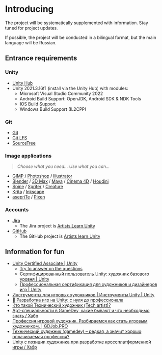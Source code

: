 # Introducing

The project will be systematically supplemented with information. Stay tuned for project updates.

If possible, the project will be conducted in a bilingual format, but the main language will be Russian.

## Entrance requirements

### Unity

- [Unity Hub](https://public-cdn.cloud.unity3d.com/hub/prod/UnityHubSetup.exe)
- Unity 2021.3.16f1 (install via the Unity Hub) with modules:
	- Microsoft Visual Studio Community 2022
	- Android Build Support: OpenJDK, Android SDK & NDK Tools
	- IOS Build Support
	- Windows Build Support (IL2CPP)
  

### Git

- [Git](https://git-scm.com/)
- [Git LFS](https://git-lfs.com/)
- [SourceTree](https://www.sourcetreeapp.com/)

### Image applications

> *Choose what you need…* *Use what you can…*

- [GIMP](https://www.gimp.org/) / [Photoshop](https://www.adobe.com/products/photoshop.html) / [Illustrator](https://www.adobe.com/products/illustrator.html)
- [Blender](https://www.blender.org/) / [3D Max](https://www.autodesk.com/products/3ds-max) / [Maya](https://www.autodesk.com/products/maya) / [Cinema 4D](https://www.maxon.net/en/cinema-4d) / [Houdini](https://www.sidefx.com/)
- [Spine](http://esotericsoftware.com/) / [Spriter](https://brashmonkey.com/) / [Creature](https://creature.kestrelmoon.com/)
- [Krita](https://krita.org/) / [Inkscape](https://inkscape.org/)
- [asepriTe](https://www.aseprite.org/) / [Pixen](https://pixenapp.com/)

### Accounts

- [Jira](https://www.atlassian.com/software/jira)
	- The Jira project is [Artists Learn Unity](https://artists-learn-unity.atlassian.net/jira/software/projects/ALU)
- [GitHub](https://github.com/)
	- The GitHub project is [Artists learn Unity](https://github.com/alexander-yu-shamin/artists-learn-unity)


## Information for fun

- [Unity Certified Associate | Unity](https://unity.com/products/unity-certifications/associate-game-developer)
	- [Try to answer on the questions](https://images.response.unity3d.com/Web/Unity/%7B11623644-24d4-4eef-833c-b36112ca2f1f%7D_UC_3D_Artist_Exam_Objectives-2018-09-25_RU.pdf)
	- [Сертифицированный пользователь Unity: художник базового уровня | Unity](https://unity.com/ru/products/unity-certifications/associate-artist)
	- [Профессиональная сертификация для художников и дизайнеров игр | Unity](https://unity.com/ru/products/unity-certifications/professional-artist)
- [Инструменты для игровых художников | Инструменты Unity | Unity](https://unity.com/ru/solutions/artist-designers)
- [🎲 Разработка игр на Unity: с нуля до профессионала](https://proglib.io/p/razrabotka-igr-na-unity-s-nulya-do-professionala-2020-08-27)
- [Кто такой Технический художник (Tech artist)?](https://itanddigital.ru/techartist)
- [Арт-специальности в GameDev, какие бывают и что необходимо знать / Хабр](https://habr.com/ru/post/552768/)
- [Профессия игровой художник. Разбираемся как стать игровым художником. | GDJob.PRO](https://gdjob.pro/stati/soiskatelyam/professiya-igrovoy-khudozhnik-razbiraemsya-kak-stat-igrovym-khudozhnikom/)
- [Технический художник (gamedev) – редкая, а значит хорошо оплачиваемая профессия?](https://3dyuriki.com/2021/06/05/tehnicheskij-hudozhnik-gamedev-redkaya-a-znachit-horosho-oplachivaemaya-professiya/)
- [Unity с позиции художника при разработке кроссплатформенной игры / Хабр](https://habr.com/ru/post/308918/)


